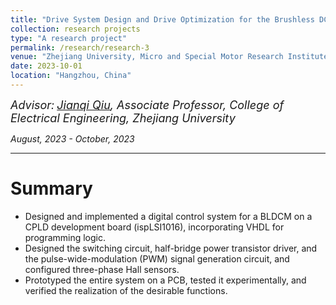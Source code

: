 ```yaml
---
title: "Drive System Design and Drive Optimization for the Brushless DC Motor (BLDCM)"
collection: research projects
type: "A research project"
permalink: /research/research-3
venue: "Zhejiang University, Micro and Special Motor Research Institute"
date: 2023-10-01
location: "Hangzhou, China"
---
```


*<font size=4>Advisor:</font> [<font size=4>Jianqi Qiu</font>](https://person.zju.edu.cn/en/qiujianqi)<font size=4>, Associate Professor, College of Electrical Engineering, Zhejiang University</font>*  

*August, 2023 - October, 2023*
- - -

Summary
===
- Designed and implemented a digital control system for a BLDCM on a CPLD development board (ispLSI1016), incorporating VHDL for programming logic.
- Designed the switching circuit, half-bridge power transistor driver, and the pulse-wide-modulation (PWM) signal generation circuit, and configured three-phase Hall sensors.
- Prototyped the entire system on a PCB, tested it experimentally, and verified the realization of the desirable functions.


